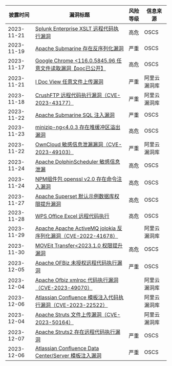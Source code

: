 | 披露时间       | 漏洞标题                                                                                       | 风险等级                           | 信息来源   |
| ---------- | ------------------------------------------------------------------------------------------ | ------------------------------ | ------ |
| 2023-11-21 | [Splunk Enterprise XSLT 远程代码执行漏洞](https://www.oscs1024.com/hd/MPS-1j9c-4oyt)               | 高危                             | OSCS   |
| 2023-11-19 | [Apache Submarine 存在反序列化漏洞](https://www.oscs1024.com/hd/MPS-qp4a-wcgl)                     | 严重                             | OSCS   |
| 2023-11-17 | [Google Chrome <116.0.5845.96 任意文件读取漏洞【poc已公开】](https://www.oscs1024.com/hd/MPS-cv7p-l1wh) | 高危                             | OSCS   |
| 2023-11-21 | [I Doc View 任意文件上传漏洞](https://avd.aliyun.com/detail?id=AVD-2023-1697088)                   | 严重                             | 阿里云漏洞库 |
| 2023-11-18 | [CrushFTP 远程代码执行漏洞（CVE-2023-43177）](https://avd.aliyun.com/detail?id=AVD-2023-43177)       | 严重 | 阿里云漏洞库 |
| 2023-11-22 | [Apache Submarine SQL 注入漏洞](https://www.oscs1024.com/hd/MPS-ajf4-uzhd) | 严重  | OSCS  |
| 2023-11-23 | [minizip-ng<4.0.3 存在堆缓冲区溢出漏洞](https://www.oscs1024.com/hd/MPS-7wpn-d9ve) | 高危  | OSCS  |
| 2023-11-22 | [OwnCloud 敏感信息泄漏漏洞（CVE-2023-49103）](https://avd.aliyun.com/detail?id=AVD-2023-49103) | 严重  | 阿里云漏洞库  |
| 2023-11-24 | [Apache DolphinScheduler 敏感信息泄漏](https://www.oscs1024.com/hd/MPS-p9et-w8rl) | 高危  | OSCS  |
| 2023-11-24 | [NPM组件包 openssl v2.0 存在命令注入漏洞](https://www.oscs1024.com/hd/MPS-z1fn-loy8) | 高危  | OSCS  |
| 2023-11-27 | [Apache Superset 默认示例数据库权限提升漏洞](https://www.oscs1024.com/hd/MPS-iztk-bu2h) | 高危  | OSCS  |
| 2023-11-28 | [WPS Office Excel 远程代码执行](https://www.oscs1024.com/hd/MPS-ar5t-2oui) | 高危  | OSCS  |
| 2023-11-29 | [Apache Apache ActiveMQ jolokia 反序列化漏洞（CVE-2022-41678）](https://avd.aliyun.com/detail?id=AVD-2022-41678) |   | 阿里云漏洞库  |
| 2023-11-30 | [MOVEit Transfer<2023.1.0 权限提升漏洞](https://www.oscs1024.com/hd/MPS-067x-zk3j) | 高危  | OSCS  |
| 2023-12-05 | [Apache OFBiz 未授权远程代码执行漏洞](https://www.oscs1024.com/hd/MPS-ope5-i4zj) | 严重  | OSCS  |
| 2023-12-04 | [Apache Ofbiz xmlrpc 代码执行漏洞（CVE-2023-49070）](https://avd.aliyun.com/detail?id=AVD-2023-49070) |   | 阿里云漏洞库  |
| 2023-12-06 | [Atlassian Confluence 模板注入代码执行漏洞（CVE-2023-22522）](https://avd.aliyun.com/detail?id=AVD-2023-22522) |   | 阿里云漏洞库  |
| 2023-12-04 | [Apache Struts 文件上传漏洞（CVE-2023-50164）](https://avd.aliyun.com/detail?id=AVD-2023-50164) |   | 阿里云漏洞库  |
| 2023-12-07 | [Apache Struts2 存在远程代码执行漏洞](https://www.oscs1024.com/hd/MPS-5qa9-hjgt) | 严重  | OSCS  |
| 2023-12-06 | [Atlassian Confluence Data Center/Server 模板注入漏洞](https://www.oscs1024.com/hd/MPS-2023-0023) | 严重  | OSCS  |
